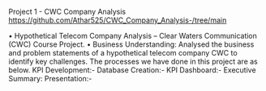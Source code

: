 Project 1 - CWC Company Analysis  https://github.com/Athar525/CWC_Company_Analysis-/tree/main 

•	Hypothetical Telecom Company Analysis – Clear Waters Communication (CWC) Course Project.
• Business Understanding: Analysed the business and problem statements of a hypothetical telecom company CWC to identify key challenges.
The processes we have done in this project are as below.
KPI Development:-
Database Creation:-
KPI Dashboard:-
Executive Summary:
Presentation:-
